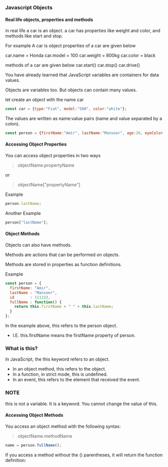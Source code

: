 ### Javascript Objects

#### Real life objects, properties and methods

in real life a car is an object.
a car has properties like weight and color, and methods like start and stop.

For example
A car is object
properties of a car are given below

car.name = Honda
car.model = 100
car.weight = 800kg 
car.color = black

methods of a car are given below
car.start()
car.stop()
car.drive()

You have already learned that JavaScript variables are containers for data values.

Objects are variables too. But objects can contain many values. 

let create an object with the name car

```javascript
const car = {type:"Fiat", model:"500", color:"white"}; 
```

The values are written as name:value pairs (name and value separated by a colon).

```javascript
const person = {firstName:"Amir", lastName:"Mansoor", age:20, eyeColor:"brown"};
```
#### Accessing Object Properties

You can access object properties in two ways 


> objectName.propertyName

or 

> objectName["propertyName"]

Example
```javascript
person.lastName;
```

Another Example

```javascript
person["lastName"]; 
``` 

#### Object Methods

Objects can also have methods.

Methods are actions that can be performed on objects.

Methods are stored in properties as function definitions.

Example

```javascript
const person = {
  firstName: "Amir",
  lastName : "Mansoor",
  id       : 111333,
  fullName : function() {
    return this.firstName + " " + this.lastName;
  }
};
```

In the example above, this refers to the person object.

- I.E. this.firstName means the firstName property of person.

### What is this?

In JavaScript, the this keyword refers to an object.

- In an object method, this refers to the object.
- In a function, in strict mode, this is undefined.
- In an event, this refers to the element that received the event.

### NOTE

 this is not a variable. It is a keyword. You cannot change the value of this. 

#### Accessing Object Methods

You access an object method with the following syntax:

> objectName.methodName

```javascript
name = person.fullName();
```

If you access a method without the () parentheses, it will return the function definition:





